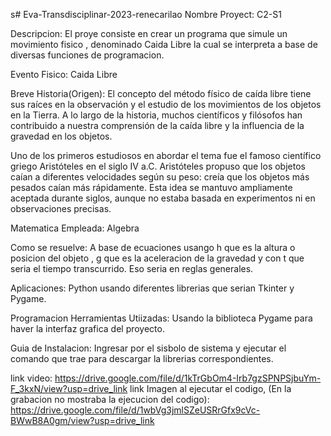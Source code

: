 s# Eva-Transdisciplinar-2023-renecarilao
Nombre Proyect: C2-S1

Descripcion: El proye consiste en crear un programa que simule un movimiento fisico , denominado Caida Libre la cual se interpreta a base de diversas funciones de programacion.

Evento Fisico: Caida Libre

Breve Historia(Origen): El concepto del método físico de caída libre tiene sus raíces en la observación y el estudio de los movimientos de los objetos en la Tierra. A lo largo de la historia, muchos científicos y filósofos han contribuido a nuestra comprensión de la caída libre y la influencia de la gravedad en los objetos.

Uno de los primeros estudiosos en abordar el tema fue el famoso científico griego Aristóteles en el siglo IV a.C. Aristóteles propuso que los objetos caían a diferentes velocidades según su peso: creía que los objetos más pesados caían más rápidamente. Esta idea se mantuvo ampliamente aceptada durante siglos, aunque no estaba basada en experimentos ni en observaciones precisas.

Matematica Empleada: Algebra

Como se resuelve: A base de ecuaciones  usango h que es la altura o posicion del objeto , g que es la aceleracion  de la gravedad  y con t que seria el tiempo transcurrido. Eso seria en reglas generales.

Aplicaciones:  Python usando diferentes librerias que serian Tkinter y Pygame.

Programacion
Herramientas Utiizadas: Usando la biblioteca Pygame para haver la interfaz grafica del proyecto.

Guia de Instalacion: Ingresar por el sisbolo de sistema y ejecutar el comando que trae  para descargar la librerias correspondientes.

link video: https://drive.google.com/file/d/1kTrGbOm4-Irb7gzSPNPSjbuYm-F_3kxN/view?usp=drive_link
link Imagen al ejecutar el codigo, (En la grabacion no mostraba la ejecucion del codigo): https://drive.google.com/file/d/1wbVg3jmlSZeUSRrGfx9cVc-BWwB8A0gm/view?usp=drive_link
